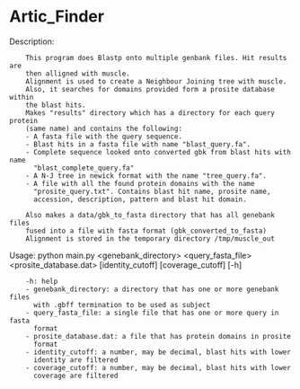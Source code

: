 # Artic_Finder

Description: 

		This program does Blastp onto multiple genbank files. Hit results are
		then alligned with muscle.
		Alignment is used to create a Neighbour Joining tree with muscle.
		Also, it searches for domains provided form a prosite database within
		the blast hits.
		Makes "results" directory which has a directory for each query protein
		(same name) and contains the following:
		- A fasta file with the query sequence.
		- Blast hits in a fasta file with name "blast_query.fa".
		- Complete sequence looked onto converted gbk from blast hits with name
		  "blast_complete_query.fa"
		- A N-J tree in newick format with the name "tree_query.fa".
		- A file with all the found protein domains with the name 
		  "prosite_query.txt". Contains blast hit name, prosite name,
		  accession, description, pattern and blast hit domain.

		Also makes a data/gbk_to_fasta directory that has all genebank files
		fused into a file with fasta format (gbk_converted_to_fasta)
		Alignment is stored in the temporary directory /tmp/muscle_out
    
Usage: python main.py <genebank_directory> <query_fasta_file> 
		   <prosite_database.dat> [identity_cutoff] [coverage_cutoff] [-h] 

		-h: help
		- genebank_directory: a directory that has one or more genebank files
		  with .gbff termination to be used as subject
		- query_fasta_file: a single file that has one or more query in fasta
		  format
		- prosite_database.dat: a file that has protein domains in prosite
		  format 
		- identity_cutoff: a number, may be decimal, blast hits with lower
		  identity are filtered
		- coverage_cutoff: a number, may be decimal, blast hits with lower
		  coverage are filtered
